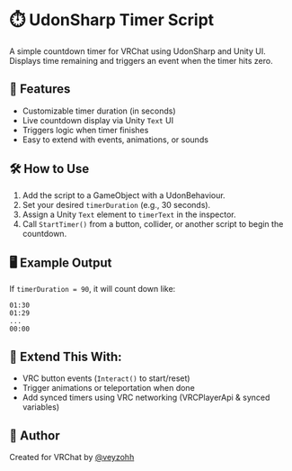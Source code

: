 # ⏱️ UdonSharp Timer Script
A simple countdown timer for VRChat using UdonSharp and Unity UI. Displays time remaining and triggers an event when the timer hits zero.
## 🔧 Features
- Customizable timer duration (in seconds)
- Live countdown display via Unity `Text` UI
- Triggers logic when timer finishes
- Easy to extend with events, animations, or sounds
## 🛠 How to Use
1. Add the script to a GameObject with a UdonBehaviour.
2. Set your desired `timerDuration` (e.g., 30 seconds).
3. Assign a Unity `Text` element to `timerText` in the inspector.
4. Call `StartTimer()` from a button, collider, or another script to begin the countdown.
## 🖥 Example Output
If `timerDuration = 90`, it will count down like:
```
01:30  
01:29  
...  
00:00
```
## 🚀 Extend This With:
- VRC button events (`Interact()` to start/reset)
- Trigger animations or teleportation when done
- Add synced timers using VRC networking (VRCPlayerApi & synced variables)
## 👤 Author
Created for VRChat by [@veyzohh](https://github.com/veyzohh)
